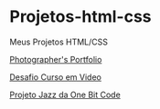 # Projetos-html-css
 Meus Projetos HTML/CSS

 <a href="https://nonakonder.github.io/Projetos-html-css/Photographers-portfolio/index.html">Photographer's Portfolio</a>

 <a href="https://nonakonder.github.io/Projetos-html-css/Exercicio-CursoEmVideo/index.html">Desafio Curso em Video</a>

<a href="https://nonakonder.github.io/Projetos-html-css/Project-Jazz-One-Bit-Code/index.html">Projeto Jazz da One Bit Code</a>